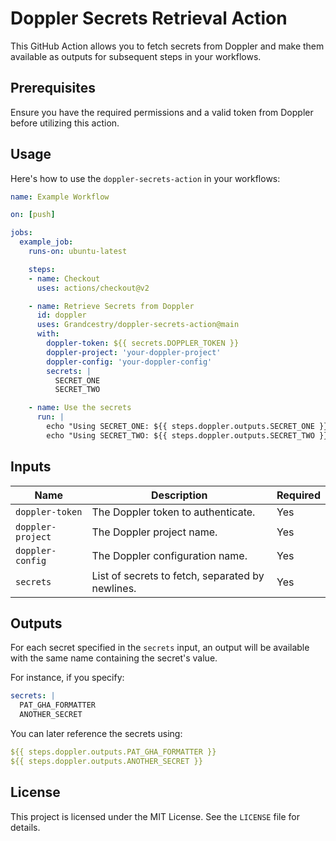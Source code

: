 # Doppler Secrets Retrieval Action

This GitHub Action allows you to fetch secrets from Doppler and make them available as outputs for subsequent steps in your workflows.

## Prerequisites

Ensure you have the required permissions and a valid token from Doppler before utilizing this action.

## Usage

Here's how to use the `doppler-secrets-action` in your workflows:

```yaml
name: Example Workflow

on: [push]

jobs:
  example_job:
    runs-on: ubuntu-latest

    steps:
    - name: Checkout
      uses: actions/checkout@v2

    - name: Retrieve Secrets from Doppler
      id: doppler
      uses: Grandcestry/doppler-secrets-action@main
      with:
        doppler-token: ${{ secrets.DOPPLER_TOKEN }}
        doppler-project: 'your-doppler-project'
        doppler-config: 'your-doppler-config'
        secrets: |
          SECRET_ONE
          SECRET_TWO

    - name: Use the secrets
      run: |
        echo "Using SECRET_ONE: ${{ steps.doppler.outputs.SECRET_ONE }}"
        echo "Using SECRET_TWO: ${{ steps.doppler.outputs.SECRET_TWO }}"
```

## Inputs

| Name             | Description                                        | Required |
|------------------|----------------------------------------------------|----------|
| `doppler-token`  | The Doppler token to authenticate.                 | Yes      |
| `doppler-project`| The Doppler project name.                          | Yes      |
| `doppler-config` | The Doppler configuration name.                    | Yes      |
| `secrets`        | List of secrets to fetch, separated by newlines.   | Yes      |

## Outputs

For each secret specified in the `secrets` input, an output will be available with the same name containing the secret's value.

For instance, if you specify:

```yaml
secrets: |
  PAT_GHA_FORMATTER
  ANOTHER_SECRET
```

You can later reference the secrets using:

```yaml
${{ steps.doppler.outputs.PAT_GHA_FORMATTER }}
${{ steps.doppler.outputs.ANOTHER_SECRET }}
```

## License

This project is licensed under the MIT License. See the `LICENSE` file for details.
